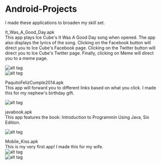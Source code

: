 Android-Projects
================

I made these applications to broaden my skill set.<br>

It_Was_A_Good_Day.apk<br> 
This app plays Ice Cube's It Was A Good Day song when opened. The app
also displays the lyrics of the song.  Clicking on the Facebook
button will direct you to Ice Cube's Facebook page.
Clicking on the Twitter button will direct you to Ice Cube's Twitter
page. Finally, clicking on Meme will direct you to a meme page.<br> 

![alt tag](https://github.com/lymanwong/Android-Projects/blob/master/Images/feliz1.png)<br>
![alt tag](https://github.com/lymanwong/Android-Projects/blob/master/Images/feliz2.png)<br>

PaquitoFelizCumple2014.apk<br>
This app will forward you to different links based on what you click.
I made this for my nephew's birthday gift.<br>

![alt tag](https://github.com/lymanwong/Android-Projects/blob/master/Images/good.png)<br>

javabook.apk<br>
This app features the book: Introduction to Programmin Using Java, Six
Edition.<br>

![alt tag](https://github.com/lymanwong/Android-Projects/blob/master/Images/javabook.png)<br>

Mobile_Kiss.apk<br>
This is my very first app!  I made this for my wife.<br> 
![alt tag](https://github.com/lymanwong/Android-Projects/blob/master/Images/kiss1.png)<br>
![alt tag](https://github.com/lymanwong/Android-Projects/blob/master/Images/kiss2.png)<br>
